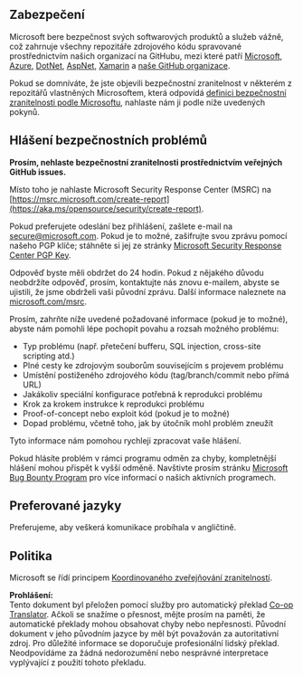 <!--
CO_OP_TRANSLATOR_METADATA:
{
  "original_hash": "a583f49d359c7ebba61433e4dfcd05a9",
  "translation_date": "2025-08-25T21:20:58+00:00",
  "source_file": "SECURITY.md",
  "language_code": "cs"
}
-->
## Zabezpečení

Microsoft bere bezpečnost svých softwarových produktů a služeb vážně, což zahrnuje všechny repozitáře zdrojového kódu spravované prostřednictvím našich organizací na GitHubu, mezi které patří [Microsoft](https://github.com/Microsoft), [Azure](https://github.com/Azure), [DotNet](https://github.com/dotnet), [AspNet](https://github.com/aspnet), [Xamarin](https://github.com/xamarin) a [naše GitHub organizace](https://opensource.microsoft.com/).

Pokud se domníváte, že jste objevili bezpečnostní zranitelnost v některém z repozitářů vlastněných Microsoftem, která odpovídá [definici bezpečnostní zranitelnosti podle Microsoftu](https://aka.ms/opensource/security/definition), nahlaste nám ji podle níže uvedených pokynů.

## Hlášení bezpečnostních problémů

**Prosím, nehlaste bezpečnostní zranitelnosti prostřednictvím veřejných GitHub issues.**

Místo toho je nahlaste Microsoft Security Response Center (MSRC) na [https://msrc.microsoft.com/create-report](https://aka.ms/opensource/security/create-report).

Pokud preferujete odeslání bez přihlášení, zašlete e-mail na [secure@microsoft.com](mailto:secure@microsoft.com). Pokud je to možné, zašifrujte svou zprávu pomocí našeho PGP klíče; stáhněte si jej ze stránky [Microsoft Security Response Center PGP Key](https://aka.ms/opensource/security/pgpkey).

Odpověď byste měli obdržet do 24 hodin. Pokud z nějakého důvodu neobdržíte odpověď, prosím, kontaktujte nás znovu e-mailem, abyste se ujistili, že jsme obdrželi vaši původní zprávu. Další informace naleznete na [microsoft.com/msrc](https://aka.ms/opensource/security/msrc).

Prosím, zahrňte níže uvedené požadované informace (pokud je to možné), abyste nám pomohli lépe pochopit povahu a rozsah možného problému:

  * Typ problému (např. přetečení bufferu, SQL injection, cross-site scripting atd.)
  * Plné cesty ke zdrojovým souborům souvisejícím s projevem problému
  * Umístění postiženého zdrojového kódu (tag/branch/commit nebo přímá URL)
  * Jakákoliv speciální konfigurace potřebná k reprodukci problému
  * Krok za krokem instrukce k reprodukci problému
  * Proof-of-concept nebo exploit kód (pokud je to možné)
  * Dopad problému, včetně toho, jak by útočník mohl problém zneužít

Tyto informace nám pomohou rychleji zpracovat vaše hlášení.

Pokud hlásíte problém v rámci programu odměn za chyby, kompletnější hlášení mohou přispět k vyšší odměně. Navštivte prosím stránku [Microsoft Bug Bounty Program](https://aka.ms/opensource/security/bounty) pro více informací o našich aktivních programech.

## Preferované jazyky

Preferujeme, aby veškerá komunikace probíhala v angličtině.

## Politika

Microsoft se řídí principem [Koordinovaného zveřejňování zranitelností](https://aka.ms/opensource/security/cvd).

**Prohlášení:**  
Tento dokument byl přeložen pomocí služby pro automatický překlad [Co-op Translator](https://github.com/Azure/co-op-translator). Ačkoli se snažíme o přesnost, mějte prosím na paměti, že automatické překlady mohou obsahovat chyby nebo nepřesnosti. Původní dokument v jeho původním jazyce by měl být považován za autoritativní zdroj. Pro důležité informace se doporučuje profesionální lidský překlad. Neodpovídáme za žádná nedorozumění nebo nesprávné interpretace vyplývající z použití tohoto překladu.